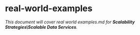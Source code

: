 # real-world-examples

_This document will cover real world examples.md for **Scalability Strategies\Scalable Data Services**._

